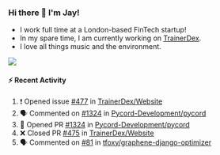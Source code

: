 ### Hi there 👋 I'm Jay!
* I work full time at a London-based FinTech startup!
* In my spare time, I am currently working on [TrainerDex](https://www.github.com/TrainerDex).
* I love all things music and the environment.

[<img src="https://github-readme-stats.vercel.app/api/wakatime?username=TurnrDev&layout=compact&custom_title=Last 7 Days Language Breakdown" />](https://wakatime.com/@TurnrDev)  

#### :zap: Recent Activity
<!--START_SECTION:activity-->
1. ❗️ Opened issue [#477](https://github.com/TrainerDex/Website/issues/477) in [TrainerDex/Website](https://github.com/TrainerDex/Website)
2. 🗣 Commented on [#1324](https://github.com/Pycord-Development/pycord/issues/1324) in [Pycord-Development/pycord](https://github.com/Pycord-Development/pycord)
3. 💪 Opened PR [#1324](https://github.com/Pycord-Development/pycord/pull/1324) in [Pycord-Development/pycord](https://github.com/Pycord-Development/pycord)
4. ❌ Closed PR [#475](https://github.com/TrainerDex/Website/pull/475) in [TrainerDex/Website](https://github.com/TrainerDex/Website)
5. 🗣 Commented on [#81](https://github.com/tfoxy/graphene-django-optimizer/issues/81) in [tfoxy/graphene-django-optimizer](https://github.com/tfoxy/graphene-django-optimizer)
<!--END_SECTION:activity-->
